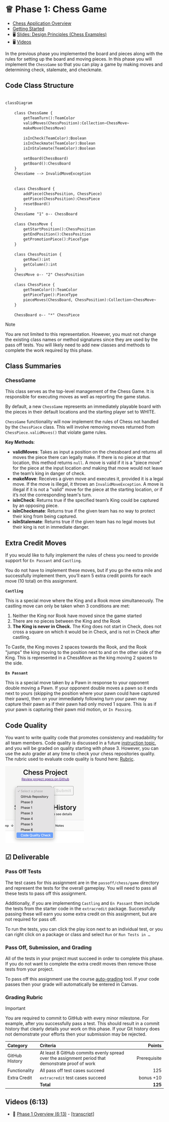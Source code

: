 # ♕ Phase 1: Chess Game

- [Chess Application Overview](../chess.md)
- [Getting Started](getting-started.md)
- 🖥️ [Slides: Design Principles (Chess Examples)](https://docs.google.com/presentation/d/1dncxSAgnIqjV9RNzGR94EWVltJiCApqC3EvNPqz97-E/edit?usp=sharing)
- 🖥️ [Videos](#videos)

In the previous phase you implemented the board and pieces along with the rules for setting up the board and moving pieces. In this phase you will implement the `ChessGame` so that you can play a game by making moves and determining check, stalemate, and checkmate.

## Code Class Structure

```mermaid

classDiagram

    class ChessGame {
        getTeamTurn():TeamColor
        validMoves(ChessPosition):Collection~ChessMove~
        makeMove(ChessMove)

        isInCheck(TeamColor):Boolean
        isInCheckmate(TeamColor):Boolean
        isInStalemate(TeamColor):Boolean

        setBoard(ChessBoard)
        getBoard():ChessBoard
    }
    ChessGame --> InvalidMoveException


    class ChessBoard {
        addPiece(ChessPosition, ChessPiece)
        getPiece(ChessPosition):ChessPiece
        resetBoard()
    }
    ChessGame "1" o-- ChessBoard

    class ChessMove {
        getStartPosition():ChessPosition
        getEndPosition():ChessPosition
        getPromotionPiece():PieceType
    }

    class ChessPosition {
        getRow():int
        getColumn():int
    }
    ChessMove o-- "2" ChessPosition

    class ChessPiece {
        getTeamColor():TeamColor
        getPieceType():PieceType
        pieceMoves(ChessBoard, ChessPosition):Collection~ChessMove~
    }

    ChessBoard o-- "*" ChessPiece
```

> [!NOTE]
> You are not limited to this representation. However, you must not change the existing class names or method signatures since they are used by the pass off tests. You will likely need to add new classes and methods to complete the work required by this phase.

## Class Summaries

### ChessGame

This class serves as the top-level management of the Chess Game. It is responsible for executing moves as well as reporting the game status.

By default, a new `ChessGame` represents an immediately playable board with the pieces in their default locations and the starting player set to WHITE.

`ChessGame` functionality will now implement the rules of Chess not handled by the `ChessPiece` class. This will involve removing moves returned from `ChessPiece.validMoves()` that violate game rules.

**Key Methods**:

- **validMoves**: Takes as input a position on the chessboard and returns all moves the piece there can legally make. If there is no piece at that location, this method returns `null`. A move is valid if it is a "piece move" for the piece at the input location _and_ making that move would not leave the team’s king in danger of check.
- **makeMove**: Receives a given move and executes it, provided it is a legal move. If the move is illegal, it throws an `InvalidMoveException`. A move is illegal if it is not a "valid" move for the piece at the starting location, _or_ if it’s not the corresponding team's turn.
- **isInCheck**: Returns true if the specified team’s King could be captured by an opposing piece.
- **isInCheckmate**: Returns true if the given team has no way to protect their king from being captured.
- **isInStalemate**: Returns true if the given team has no legal moves but their king is not in immediate danger.

## Extra Credit Moves

If you would like to fully implement the rules of chess you need to provide support for `En Passant` and `Castling`.

You do not have to implement these moves, but if you go the extra mile and successfully implement them, you’ll earn 5 extra credit points for each move (10 total) on this assignment.

**`Castling`**

This is a special move where the King and a Rook move simultaneously. The castling move can only be taken when 3 conditions are met:

1. Neither the King nor Rook have moved since the game started
2. There are no pieces between the King and the Rook
3. **The King is never in Check.** The King does not start in Check, does not cross a square on which it would be in Check, and is not in Check after castling.

To Castle, the King moves 2 spaces towards the Rook, and the Rook "jumps" the king moving to the position next to and on the other side of the King. This is represented in a ChessMove as the king moving 2 spaces to the side.

**`En Passant`**

This is a special move taken by a Pawn in response to your opponent double moving a Pawn. If your opponent double moves a pawn so it ends next to yours (skipping the position where your pawn could have captured their pawn), then on your immediately following turn your pawn may capture their pawn as if their pawn had only moved 1 square. This is as if your pawn is capturing their pawn mid motion, or `In Passing`.

## Code Quality

You want to write quality code that promotes consistency and readability for all team members. Code quality is discussed in a future [instruction topic](../../instruction/quality-code/quality-code.md), and you will be graded on quality starting with phase 3. However, you can use the auto grader at any time to check your chess repositories quality. The rubric used to evaluate code quality is found here: [Rubric](../code-quality-rubric.md).

![Code Quality](../codeQuality.png)

## ☑ Deliverable

### Pass Off Tests

The test cases for this assignment are in the `passoff/chess/game` directory and represent the tests for the overall gameplay. You will need to pass all these tests to pass off this assignment.

Additionally, if you are implementing `Castling` and `En Passant` then include the tests from the starter code in the `extracredit` package. Successfully passing these will earn you some extra credit on this assignment, but are not required for pass off.

To run the tests, you can click the play icon next to an individual test, or you can right click on a package or class and select `Run` or `Run Tests in …`

### Pass Off, Submission, and Grading

All of the tests in your project must succeed in order to complete this phase. If you do not want to complete the extra credit moves then remove those tests from your project.

To pass off this assignment use the course [auto-grading](https://cs240.click/) tool. If your code passes then your grade will automatically be entered in Canvas.

### Grading Rubric

> [!IMPORTANT]
> You are required to commit to GitHub with every minor milestone. For example, after you successfully pass a test. This should result in a commit history that clearly details your work on this phase. If your Git history does not demonstrate your efforts then your submission may be rejected.

| Category       | Criteria                                                                                          |       Points |
|:---------------|:--------------------------------------------------------------------------------------------------|-------------:|
| GitHub History | At least 8 GitHub commits evenly spread over the assignment period that demonstrate proof of work | Prerequisite |
| Functionality  | All pass off test cases succeed                                                                   |          125 |
| Extra Credit   | `extracredit` test cases succeed                                                                  |    bonus +10 |
|                | **Total**                                                                                         |      **125** |

## <a name="videos"></a>Videos (6:13)


- 🎥 [Phase 1 Overview (6:13)](https://byu.hosted.panopto.com/Panopto/Pages/Viewer.aspx?id=f2342f5a-8513-44fe-b5cc-b1700151beac) - [[transcript]](https://github.com/user-attachments/files/17706850/CS_240_Phase_1_Overview_Transcript.pdf)

